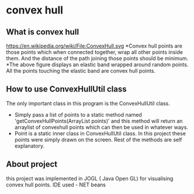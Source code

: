 # convex hull




## What is convex hull
https://en.wikipedia.org/wiki/File:ConvexHull.svg
*Convex hull points are those points which when connected together, wrap all other points inside them. And the distance of the path joining those points should be minimum.
*The above figure displays an elastic band wrapped around random points. All the points touching the elastic band are convex hull points.



## How to use ConvexHullUtil class

The only important class in this program is the ConvexHullUtil class. 

* Simply pass a list of points to a static method named 'getConvexHullPoints(ArrayList<Point> points)' and this method will return an arraylist of convexhull points which can then be used in whatever ways. 
* Point is a static inner class in ConvexHullUtil class.
In this project these points were simply drawn on the screen. 
Rest of the methods are self explanatory.

## About project
 this project was implemented in  JOGL ( Java Open GL) for visualising convex hull points. 
 IDE used - NET beans 
